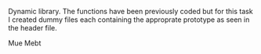 Dynamic library. The functions have been previously coded but for this task I created dummy files each containing the approprate prototype as seen in the header file.

Mue Mebt
